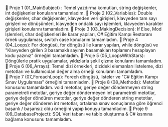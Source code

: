 📍  Proje 1 (01_MainSubject) : Temel yazdırma komutları, string değişkenler, int değişkenler konularını tamamladım. 
📍  Proje 2 (02_Variables): Double değişkenler, char değişkenler, klavyeden veri girişleri, klavyeden tam sayı girişleri ve dönüşümleri, klavyeden ondalık sayı işlemleri, klavyeden karakter girişleri konularını tamamladım.
📍  Proje 3 (03_MakingDecision): If Else, Mod İşlemleri, char değişkenleri ile karar yapıları, C# Eğitim Kampı Restoranı örnek uygulaması, switch case konularını tamamladım. 
📍  Proje 4 (04_Loops): For döngüsü, for döngüsü ile karar yapıları, while döngüsü ve "Klavyeden girilen 3 basamaklı sayının basamakları toplamını hesaplayan kodu yazınız" örneğini tamamladım.
📍  Proje 5 (05_LoopsWithStars): Döngülerle pratik uygulamalar, yıldızlarla şekil çizme konularını tamamladım.
📍  Proje 6 (06_Arrays): Temel dizi örnekleri, dizideki elemanları listeleme, dizi metotları ve kullanıcıdan değer alma örneği konularını tamamladım.  
📍  Proje 7 (07_ForeachLoop): Forech döngüsü, listeler ve "C# Eğitim Kampı Sınav Uygulaması" örneğini tamamladım.
📍  Proje 8 (08_Methods): Metotlar konusunu tamamladım. void metotlar, geriye değer döndermeyen string parametreli metotlar, geriye değer döndermeyen int parametreli metotlar, geriye değer döndüren metotlar, geriye değer dönderen string metotlar, geriye değer dönderen int metotlar, ortalama sınav sonuçlarına göre öğrenci başarılı / başarısız oldu örneğini yapıp konuyu tamamladım. 
📍	Proje 9 (09_DatabaseProject): SQL Veri tabanı ve tablo oluşturma & C# kısmına bağlama konusunu tamamladım. 
